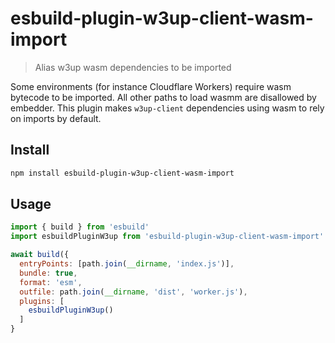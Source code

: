 # esbuild-plugin-w3up-client-wasm-import

> Alias w3up wasm dependencies to be imported

Some environments (for instance Cloudflare Workers) require wasm bytecode to be imported. All other paths to load wasmm are disallowed by embedder. This plugin makes `w3up-client` dependencies using wasm to rely on imports by default.

## Install

```sh
npm install esbuild-plugin-w3up-client-wasm-import
```

## Usage

```js
import { build } from 'esbuild'
import esbuildPluginW3up from 'esbuild-plugin-w3up-client-wasm-import'

await build({
  entryPoints: [path.join(__dirname, 'index.js')],
  bundle: true,
  format: 'esm',
  outfile: path.join(__dirname, 'dist', 'worker.js'),
  plugins: [
    esbuildPluginW3up()
  ]
}
```